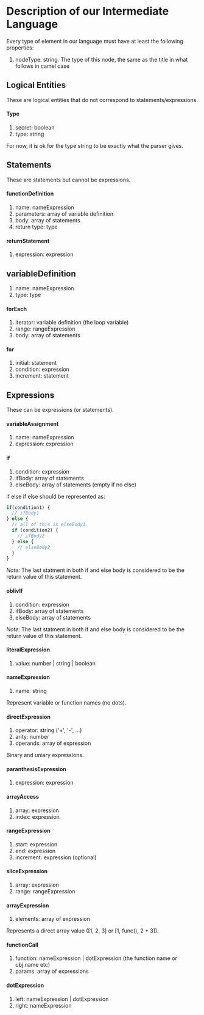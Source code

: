 # Description of our Intermediate Language

Every type of element in our language must have at least the following properties:

1. nodeType: string. The type of this node, the same as the title in what follows in camel case






## Logical Entities

These are logical entities that do not correspond to statements/expressions.

#### Type

1. secret: boolean
2. type: string

For now, it is ok for the type string to be exactly what the parser gives.






## Statements

These are statements but cannot be expressions.

#### functionDefinition

1. name: nameExpression
2. parameters: array of variable definition
3. body: array of statements
4. return type: type

#### returnStatement

1. expression: expression

## variableDefinition

1. name: nameExpression
2. type: type

#### forEach

1. iterator: variable definition (the loop variable)
2. range: rangeExpression
3. body: array of statements

#### for

1. initial: statement
2. condition: expression
3. increment: statement






## Expressions

These can be expressions (or statements).

#### variableAssignment

1. name: nameExpression
2. expression: expression


#### if

1. condition: expression
2. ifBody: array of statements
3. elseBody: array of statements (empty if no else)

if else if else should be represented as:
```javascript
if(condition1) {
  // ifBody1
} else {
  // all of this is elseBody1
  if (condition2) {
    // ifBody2
  } else {
    // elseBody2
  }
}
```

_Note:_ The last statment in both if and else body is considered to be
the return value of this statement.

#### oblivIf

1. condition: expression
2. ifBody: array of statements
3. elseBody: array of statements

_Note_: The last statment in both if and else body is considered to be
the return value of this statement.

#### literalExpression

1. value: number | string | boolean

#### nameExpression

1. name: string

Represent variable or function names (no dots).

#### directExpression

1. operator: string ('+', '-', ...)
2. arity: number
3. operands: array of expression

Binary and uniary expressions.

#### paranthesisExpression

1. expression: expression

#### arrayAccess

1. array: expression
2. index: expression

#### rangeExpression
1. start: expression
2. end: expression
3. increment: expression (optional)

#### sliceExpression

1. array: expression
2. range: rangeExpression

#### arrayExpression

1. elements: array of expression

Represents a direct array value ([1, 2, 3] or [1, func(), 2 + 3]).

#### functionCall

1. function: nameExpression | dotExpression (the function name or obj.name etc)
2. params: array of expressions

#### dotExpression

1. left: nameExpression | dotExpression
2. right: nameExpression
